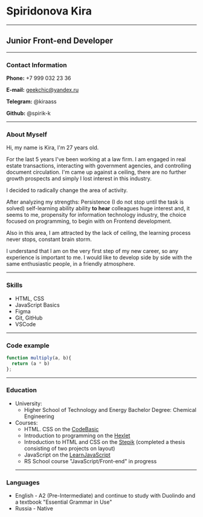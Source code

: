 # Spiridonova Kira

---

## Junior Front-end Developer

---

### Contact Information

**Phone:** +7 999 032 23 36

**E-mail:** geekchic@yandex.ru

**Telegram:** @kiraass

**Github:** @spirik-k

---

### About Myself

Hi, my name is Kira, I'm 27 years old.

For the last 5 years I've been working at a law firm. I am engaged in real estate transactions, interacting with government agencies, and controlling document circulation. I'm came up against a ceiling, there are no further growth prospects and simply I lost interest in this industry.

I decided to radically change the area of activity.

After analyzing my strengths:
Persistence (I do not stop until the task is solved)
self-learning ability
ability **to hear** colleagues
huge interest and, it seems to me, propensity for information technology industry,
the choice focused on programming, to begin with on Frontend development.

Also in this area, I am attracted by the lack of ceiling, the learning process never stops, constant brain storm.

I understand that I am on the very first step of my new career, so any experience is important to me.
I would like to develop side by side with the same enthusiastic people, in a friendly atmosphere.

---

### Skills

- HTML, CSS
- JavaScript Basics
- Figma
- Git, GitHub
- VSCode

---

### Code example

```javascript
function multiply(a, b){
  return (a * b)
};
```

---

### Education

- University:
  - Higher School of Technology and Energy
    Bachelor Degree: Chemical Engineering
- Courses:
  - HTML. CSS on the [CodeBasic](https://ru.code-basics.com/languages/html)
  - Introduction to programming on the [Hexlet](https://ru.hexlet.io/courses/introduction_to_programming)
  - Introduction to HTML and CSS on the [Stepik](https://stepik.org/course/38218/syllabus)
    (completed a thesis consisting of two projects on layout)
  - JavaScript on the [LearnJavaScript](https://learn.javascript.ru/)
  - RS School course "JavaScript/Front-end" in progress
  ***
### Languages
  - English - A2 (Pre-Intermediate) and continue to study with Duolindo and a textbook "Essential Grammar in Use"
  - Russia - Native